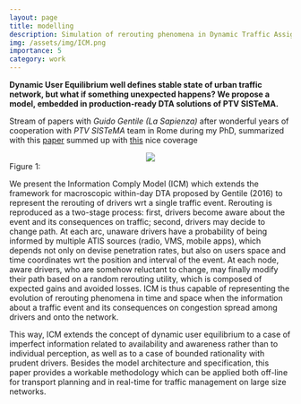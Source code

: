 ```yaml
---
layout: page
title: modelling
description: Simulation of rerouting phenomena in Dynamic Traffic Assignment with the Information Comply Model
img: /assets/img/ICM.png
importance: 5
category: work
---
```


**Dynamic User Equilibrium well defines stable state of urban traffic network, but what if something unexpected happens? We propose a model, embedded in production-ready DTA solutions of PTV SISTeMA.**

Stream of papers with _Guido Gentile (La Sapienza)_ after wonderful years of cooperation with _PTV SISTeMA_ team in Rome during my PhD, summarized with this [paper](https://doi.org/10.1016/j.trb.2018.12.001) summed up with [this](https://www.iamigniting.com/rafal_kucharski/) nice coverage 

<center><img src="{{ site.baseurl }}/assets/img/ICM.png"></center>
<div class="col three caption">
    Figure 1: 
</div>

We present the Information Comply Model (ICM) which extends the framework for macroscopic within-day DTA proposed by Gentile (2016) to represent the rerouting of drivers wrt a single traffic event. Rerouting is reproduced as a two-stage process: first, drivers
become aware about the event and its consequences on traffic; second, drivers may decide to change path. At each arc, unaware drivers have a probability of being informed by multiple ATIS sources (radio, VMS, mobile apps), which depends not only on devise
penetration rates, but also on users space and time coordinates wrt the position and interval of the event. At each node, aware drivers, who are somehow reluctant to change, may finally modify their path based on a random rerouting utility, which is composed of expected gains and avoided losses. ICM is thus capable of representing the evolution of rerouting phenomena in time and space when the information about a traffic event and
its consequences on congestion spread among drivers and onto the network.

This way, ICM extends the concept of dynamic user equilibrium to a case of imperfect information related to availability and awareness rather than to individual perception, as well as to a case of bounded rationality with prudent drivers. Besides the model architecture and specification, this paper provides a workable methodology which can be applied both off-line for transport planning and in real-time for traffic management on large size networks.
